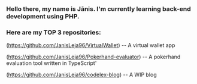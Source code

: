 ### Hello there, my name is Jānis. I'm currently learning back-end development using PHP.

### Here are my TOP 3 repositories:
(https://github.com/JanisLeja96/VirtualWallet) -- A virtual wallet app

(https://github.com/JanisLeja96/Pokerhand-evaluator) -- A pokerhand evaluation tool written in TypeScript'

(https://github.com/JanisLeja96/codelex-blog) -- A WIP blog
